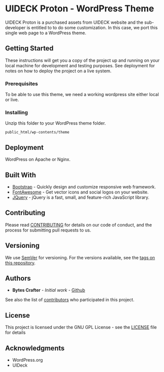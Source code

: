 # UIDECK Proton - WordPress Theme

UIDECK Proton is a purchased assets from UIDECK website and the sub-developer is entitled to to do some customization. In this case, we port this single web page to a WordPress theme.

## Getting Started

These instructions will get you a copy of the project up and running on your local machine for development and testing purposes. See deployment for notes on how to deploy the project on a live system.

### Prerequisites

To be able to use this theme, we need a working wordpress site either local or live.

### Installing

Unzip this folder to your WordPress theme folder.
```
public_html/wp-contents/theme
```

## Deployment

WordPress on Apache or Nginx.

## Built With

* [Bootstrap](https://getbootstrap.com/) - Quickly design and customize responsive web framework.
* [FontAwesome](https://fontawesome.com/) - Get vector icons and social logos on your website.
* [JQuery](https://jquery.com/) - jQuery is a fast, small, and feature-rich JavaScript library.

## Contributing

Please read [CONTRIBUTING](CONTRIBUTING) for details on our code of conduct, and the process for submitting pull requests to us.

## Versioning

We use [SemVer](http://semver.org/) for versioning. For the versions available, see the [tags on this repository](https://github.com/PasaBuy-Theme-WordPress/tags). 

## Authors

* **Bytes Crafter** - *Initial work* - [Github](https://github.com/PasaBuy-Theme-WordPress.git)

See also the list of [contributors](https://github.com/PasaBuy-Theme-WordPress/graphs/contributors) who participated in this project.

## License

This project is licensed under the GNU GPL License - see the [LICENSE](LICENSE) file for details

## Acknowledgments

* WordPress.org
* UIDeck